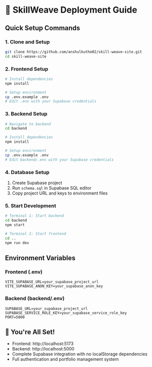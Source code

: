 # 🚀 SkillWeave Deployment Guide

## Quick Setup Commands

### 1. Clone and Setup
```bash
git clone https://github.com/anshulkuthe02/skill-weave-site.git
cd skill-weave-site
```

### 2. Frontend Setup
```bash
# Install dependencies
npm install

# Setup environment
cp .env.example .env
# Edit .env with your Supabase credentials
```

### 3. Backend Setup
```bash
# Navigate to backend
cd backend

# Install dependencies
npm install

# Setup environment
cp .env.example .env
# Edit backend/.env with your Supabase credentials
```

### 4. Database Setup
1. Create Supabase project
2. Run `schema.sql` in Supabase SQL editor
3. Copy project URL and keys to environment files

### 5. Start Development
```bash
# Terminal 1: Start backend
cd backend
npm start

# Terminal 2: Start frontend
cd ..
npm run dev
```

## Environment Variables

### Frontend (.env)
```env
VITE_SUPABASE_URL=your_supabase_project_url
VITE_SUPABASE_ANON_KEY=your_supabase_anon_key
```

### Backend (backend/.env)
```env
SUPABASE_URL=your_supabase_project_url
SUPABASE_SERVICE_ROLE_KEY=your_supabase_service_role_key
PORT=5000
```

## 🎉 You're All Set!

- Frontend: http://localhost:5173
- Backend: http://localhost:5000
- Complete Supabase integration with no localStorage dependencies
- Full authentication and portfolio management system
